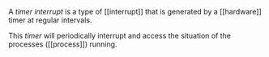  A *timer interrupt* is a type of [[interrupt]] that is generated by a [[hardware]] timer at regular intervals. 

This *timer* will periodically interrupt and access the situation of the processes ([[process]]) running. 